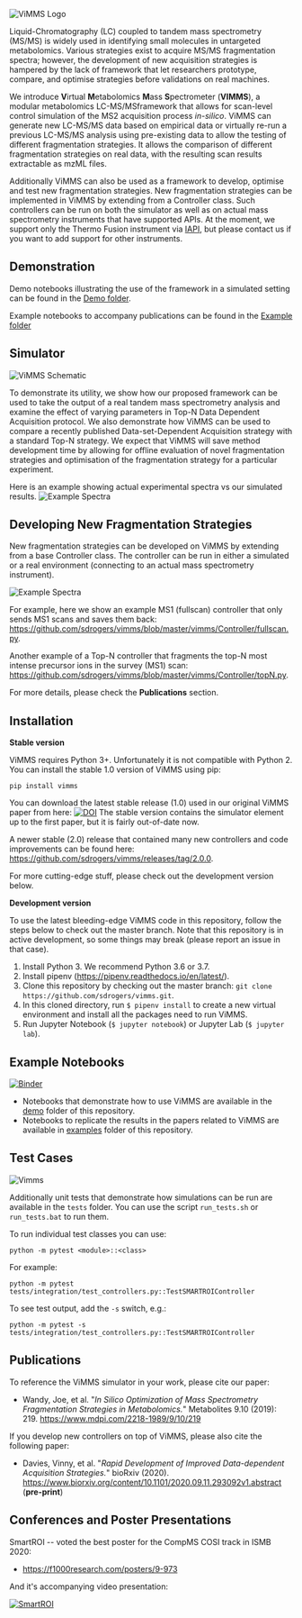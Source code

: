![ViMMS Logo](images/logo.png?raw=true "ViMMS Logo")

Liquid-Chromatography (LC) coupled to tandem mass spectrometry (MS/MS) is widely used in identifying small molecules in
untargeted metabolomics. Various strategies exist to acquire MS/MS fragmentation spectra; however, the development of 
new acquisition strategies is hampered by the lack of framework that let researchers prototype, compare, and optimise 
strategies before validations on real machines. 

We introduce **V**irtual **M**etabolomics **M**ass **S**pectrometer 
(**VIMMS**), a modular metabolomics LC-MS/MSframework that allows for scan-level control simulation of the MS2 acquisition 
process *in-silico*. ViMMS can generate new LC-MS/MS data based on empirical data or virtually re-run a previous LC-MS/MS 
analysis using pre-existing data to allow the testing of different fragmentation strategies. It allows the 
comparison of different fragmentation strategies on real data, with the resulting scan results extractable as mzML files. 

Additionally ViMMS can also be used as a framework to develop, optimise and test new fragmentation strategies. New 
fragmentation strategies can be implemented in ViMMS by extending from a Controller class. Such controllers can be run
on both the simulator as well as on actual mass spectrometry instruments that have supported APIs. At the moment, we support
only the Thermo Fusion instrument via [IAPI](https://github.com/thermofisherlsms/iapi), but please contact us if you want to 
add support for other instruments.

Demonstration 
---------

Demo notebooks illustrating the use of the framework in a simulated setting can be found in the [Demo folder](https://github.com/sdrogers/vimms/tree/master/demo).

Example notebooks to accompany publications can be found in the [Example folder](https://github.com/sdrogers/vimms/tree/master/examples)

Simulator
---------

![ViMMS Schematic](images/schematic.png?raw=true "ViMMS Schematic")

To demonstrate its utility, we show how our proposed framework can be used to take the output of a real tandem mass 
spectrometry analysis and examine the effect of varying parameters in Top-N Data Dependent Acquisition protocol. 
We also demonstrate how ViMMS can be used to compare a recently published Data-set-Dependent Acquisition strategy with 
a standard Top-N strategy. We expect that ViMMS will save method development time by allowing for offline evaluation of 
novel fragmentation strategies and optimisation of the fragmentation strategy for a particular experiment.

Here is an example showing actual experimental spectra vs our simulated results.
![Example Spectra](images/spectra.png?raw=true "Example Spectra")

Developing New Fragmentation Strategies
---------------------------------------

New fragmentation strategies can be developed on ViMMS by extending from a base Controller class. The controller can be run 
in either a simulated or a real environment (connecting to an actual mass spectrometry instrument).

![Example Spectra](images/old_schematic.png?raw=true "Example Spectra")

For example, here we show an example MS1 (fullscan) controller that only sends MS1 scans and saves them back: 
https://github.com/sdrogers/vimms/blob/master/vimms/Controller/fullscan.py.

Another example of a Top-N controller that fragments the top-N most intense precursor ions in the survey (MS1) scan:
https://github.com/sdrogers/vimms/blob/master/vimms/Controller/topN.py.

For more details, please check the **Publications** section.

Installation
---------------

**Stable version**


ViMMS requires Python 3+. Unfortunately it is not compatible with Python 2. You can install the stable 1.0 version of ViMMS using pip:

```pip install vimms```

You can download the latest stable release (1.0) used in our original ViMMS paper from here: <a href="https://zenodo.org/badge/latestdoi/196360601"><img src="https://zenodo.org/badge/196360601.svg" alt="DOI"></a>
The stable version contains the simulator element up to the first paper, but it is fairly out-of-date now. 

A newer stable (2.0) release that contained many new controllers and code improvements can be found here: https://github.com/sdrogers/vimms/releases/tag/2.0.0.

For more cutting-edge stuff, please check out the development version below. 

**Development version**

To use the latest bleeding-edge ViMMS code in this repository, follow the steps below to check out the master branch. Note that this repository is in active development, so some things may break (please report an issue in that case).

1. Install Python 3. We recommend Python 3.6 or 3.7.
2. Install pipenv (https://pipenv.readthedocs.io/en/latest/).
3. Clone this repository by checking out the master branch: `git clone https://github.com/sdrogers/vimms.git`.
4. In this cloned directory, run `$ pipenv install` to create a new virtual environment and install all the packages need to run ViMMS.
5. Run Jupyter Notebook (`$ jupyter notebook`) or Jupyter Lab (`$ jupyter lab`).

Example Notebooks
--------

[![Binder](https://mybinder.org/badge_logo.svg)](https://mybinder.org/v2/gh/sdrogers/vimms/master)

- Notebooks that demonstrate how to use ViMMS are available in the [demo](https://github.com/sdrogers/vimms/tree/master/demo) folder of this repository.
- Notebooks to replicate the results in the papers related to ViMMS are available in [examples](https://github.com/sdrogers/vimms/tree/master/examples) folder of this repository.

Test Cases
--------

![Vimms](https://github.com/sdrogers/vimms/workflows/Vimms/badge.svg?branch=master&event=push)

Additionally unit tests that demonstrate how simulations can be run are available in the `tests` folder. You can use the script `run_tests.sh` or `run_tests.bat` to run them.

To run individual test classes you can use:

`python -m pytest <module>::<class>`

For example:

`python -m pytest tests/integration/test_controllers.py::TestSMARTROIController`

To see test output, add the `-s` switch, e.g.:

`python -m pytest -s tests/integration/test_controllers.py::TestSMARTROIController`

Publications
------------

To reference the ViMMS simulator in your work, please cite our paper:
- Wandy, Joe, et al. "*In Silico Optimization of Mass Spectrometry Fragmentation Strategies in Metabolomics.*" Metabolites 9.10 (2019): 219. https://www.mdpi.com/2218-1989/9/10/219

If you develop new controllers on top of ViMMS, please also cite the following paper: 
- Davies, Vinny, et al. "*Rapid Development of Improved Data-dependent Acquisition Strategies.*" bioRxiv (2020). https://www.biorxiv.org/content/10.1101/2020.09.11.293092v1.abstract (**pre-print**)

Conferences and Poster Presentations
------------------------------------

SmartROI -- voted the best poster for the CompMS COSI track in ISMB 2020:
- https://f1000research.com/posters/9-973

And it's accompanying video presentation:

[![SmartROI](http://img.youtube.com/vi/kHPYQicGoHE/0.jpg)](https://www.youtube.com/watch?v=kHPYQicGoHE "SmartROI")

